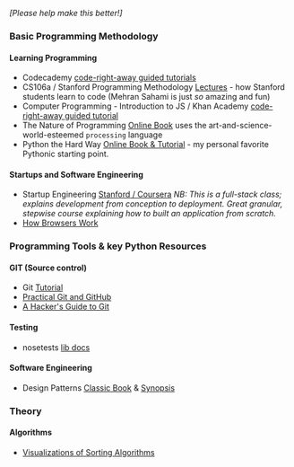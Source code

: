 _[Please help make this better!]_

### Basic Programming Methodology

#### **Learning Programming**

 * Codecademy [code-right-away guided tutorials](http://www.codecademy.com/)
 * CS106a / Stanford Programming Methodology [Lectures](https://www.udemy.com/cs-106a-programming-methodology) - how Stanford students learn to code (Mehran Sahami is just *so* amazing and fun)
 * Computer Programming - Introduction to JS / Khan Academy [code-right-away guided tutorial](https://www.khanacademy.org/computing/cs/programming) 
 * The Nature of Programming [Online Book](http://natureofcode.com/book/introduction/) uses the art-and-science-world-esteemed `processing` language
 * Python the Hard Way [Online Book & Tutorial](http://learnpythonthehardway.org/book/) - my personal favorite Pythonic starting point.

#### **Startups and Software Engineering**
 * Startup Engineering [Stanford / Coursera](https://class.coursera.org/startup-001) _NB: This is a full-stack class; explains development from conception to deployment. Great granular, stepwise course explaining how to built an application from scratch._
 * [How Browsers Work](http://www.html5rocks.com/en/tutorials/internals/howbrowserswork/)

### Programming Tools & key Python Resources

#### **GIT** (Source control)
 * Git [Tutorial](http://gitimmersion.com/lab_01.html)
 * [Practical Git and GitHub](https://leanpub.com/Practical_Git)
 * [A Hacker's Guide to Git](https://leanpub.com/a-hackers-guide-to-git)

#### **Testing**
 * nosetests [lib docs](https://nose.readthedocs.org/en/latest/)

#### **Software Engineering**
 * Design Patterns [Classic Book](http://amzn.to/1z5CSiz) & [Synopsis](http://sourcemaking.com/design_patterns)

### Theory

#### Algorithms
 * [Visualizations of Sorting Algorithms](http://www.sorting-algorithms.com)

